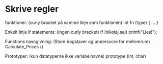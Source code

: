 # Skrive regler

funktioner: (curly bracket på samme linje som funktionen)
int fn (type) { ... }

Enkelt linje if statements: (ingen curly bracket)
if (nikolaj.sej)
    printf("Lies!");
    
Funktions navngivning: (Store bogstaver og underscore for mellemrum)
Calculate_Prices ()

Prototyper: (kun datatyperne ikke variabelnavne)
prototype (int, char)
